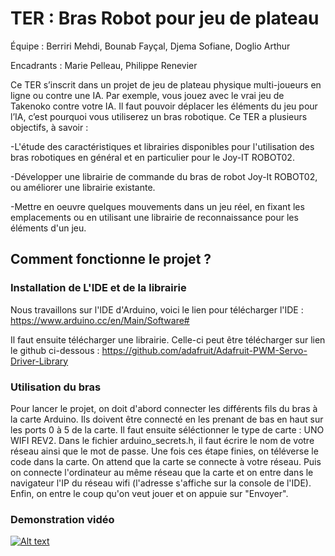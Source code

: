 # TER : Bras Robot pour jeu de plateau

Équipe : Berriri Mehdi, Bounab Fayçal, Djema Sofiane, Doglio Arthur

Encadrants : Marie Pelleau, Philippe Renevier

Ce TER s’inscrit dans un projet de jeu de plateau physique multi-joueurs en ligne ou contre une IA. Par exemple, vous jouez 
avec le vrai jeu de Takenoko contre votre IA. Il faut pouvoir déplacer les éléments du jeu pour l’IA, c’est pourquoi vous 
utiliserez un bras robotique. Ce TER a plusieurs objectifs, à savoir :

-L'étude des caractéristiques et librairies disponibles pour l'utilisation des bras robotiques en général et en particulier pour le Joy-IT ROBOT02.

-Développer une librairie de commande du bras de robot Joy-It ROBOT02, ou améliorer une librairie existante.

-Mettre en oeuvre quelques mouvements dans un jeu réel, en fixant les emplacements ou en utilisant une librairie de reconnaissance pour les éléments d'un jeu.


## Comment fonctionne le projet ?

### Installation de L'IDE et de la librairie

Nous travaillons sur l'IDE d'Arduino, voici le lien pour télécharger l'IDE :
https://www.arduino.cc/en/Main/Software#

Il faut ensuite télécharger une librairie. Celle-ci peut être télécharger sur lien le github ci-dessous :
https://github.com/adafruit/Adafruit-PWM-Servo-Driver-Library


### Utilisation du bras

Pour lancer le projet, on doit d'abord connecter les différents fils du bras à la carte Arduino.
Ils doivent être connecté en les prenant de bas en haut sur les ports 0 à 5 de la carte.
Il faut ensuite séléctionner le type de carte : UNO WIFI REV2.
Dans le fichier arduino_secrets.h, il faut écrire le nom de votre réseau ainsi que le mot de passe.
Une fois ces étape finies, on téléverse le code dans la carte. 
On attend que la carte se connecte à votre réseau.
Puis on connecte l'ordinateur au même réseau que la carte et on entre dans le navigateur l'IP du réseau wifi (l'adresse s'affiche sur la console de l'IDE).
Enfin, on entre le coup qu'on veut jouer et on appuie sur "Envoyer".


### Demonstration vidéo

[![Alt text](https://img.youtube.com/vi/mupZESk5ud0/0.jpg)](https://www.youtube.com/watch?v=mupZESk5ud0)




